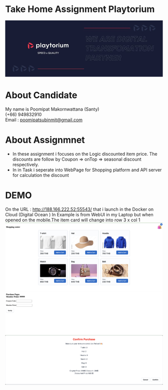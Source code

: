# Take Home Assignment Playtorium
![My Logo](./img/playtorium_solutions_cover.jpeg)

# About Candidate
My name is Poomipat Makornwattana (Santy) <br>
(+66) 949832910 <br>
Email : poomipatsubinmit@gmail.com
# About Assignmnet
- In these assignment i focuses on the Logic discounted item price. The discounts are follow by Coupon => onTop => seasonal discount respectively.
- In in Task i seperate into WebPage for Shopping platform and API  server for calculation the discount

# DEMO
On the URL : http://188.166.222.52:55543/ that i launch in the Docker on Cloud (Digital Ocean )
In Example is from WebUI in my Laptop but when opened on the mobile.The item card will change into row 3  x col 1
![My Logo](./img/main_Pages.png)
![My Logo](./img/PurchasePage.png)
![My Logo](./img/confirmPurcheasePages.png)